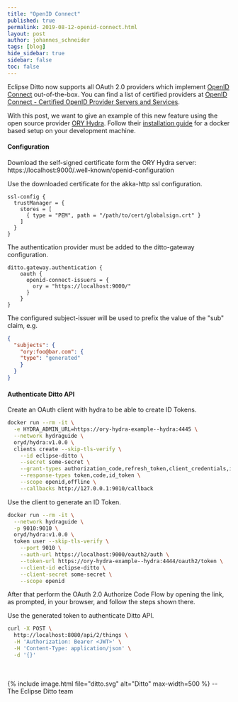 ```yaml
---
title: "OpenID Connect"
published: true
permalink: 2019-08-12-openid-connect.html
layout: post
author: johannes_schneider
tags: [blog]
hide_sidebar: true
sidebar: false
toc: false
---
```


Eclipse Ditto now supports all OAuth 2.0 providers which implement [OpenID Connect](https://openid.net/connect/) out-of-the-box.
You can find a list of certified providers at [OpenID Connect - Certified OpenID Provider Servers and Services](https://openid.net/developers/certified/).

With this post, we want to give an example of this new feature using the open source provider [ORY Hydra](https://www.ory.sh).
Follow their [installation guide](https://www.ory.sh/docs/next/hydra/configure-deploy#installing-ory-hydra) for a
 docker based setup on your development machine.

#### Configuration
Download the self-signed certificate form the ORY Hydra server: https://localhost:9000/.well-known/openid-configuration

Use the downloaded certificate for the akka-http ssl configuration.
```hocon
ssl-config {
  trustManager = {
    stores = [
      { type = "PEM", path = "/path/to/cert/globalsign.crt" }
    ]
  }
}
```

The authentication provider must be added to the ditto-gateway configuration.
```hocon
ditto.gateway.authentication {
    oauth {
      openid-connect-issuers = {
        ory = "https://localhost:9000/"
      }
    }
}
```

The configured subject-issuer will be used to prefix the value of the "sub" claim, e.g.
```json
{
  "subjects": {
    "ory:foo@bar.com": {
    "type": "generated"
    }
  }
}
```

#### Authenticate Ditto API
Create an OAuth client with hydra to be able to create ID Tokens.
```bash
docker run --rm -it \
  -e HYDRA_ADMIN_URL=https://ory-hydra-example--hydra:4445 \
  --network hydraguide \
  oryd/hydra:v1.0.0 \
  clients create --skip-tls-verify \
    --id eclipse-ditto \
    --secret some-secret \
    --grant-types authorization_code,refresh_token,client_credentials,implicit \
    --response-types token,code,id_token \
    --scope openid,offline \
    --callbacks http://127.0.0.1:9010/callback
```

Use the client to generate an ID Token.
```bash
docker run --rm -it \
  --network hydraguide \
  -p 9010:9010 \
  oryd/hydra:v1.0.0 \
  token user --skip-tls-verify \
    --port 9010 \
    --auth-url https://localhost:9000/oauth2/auth \
    --token-url https://ory-hydra-example--hydra:4444/oauth2/token \
    --client-id eclipse-ditto \
    --client-secret some-secret \
    --scope openid
```
After that perform the OAuth 2.0 Authorize Code Flow by opening the link, as prompted, 
in your browser, and follow the steps shown there.

Use the generated token to authenticate Ditto API.
```bash
curl -X POST \
  http://localhost:8080/api/2/things \
  -H 'Authorization: Bearer <JWT>' \
  -H 'Content-Type: application/json' \
  -d '{}'
```

<br/>
<br/>
{% include image.html file="ditto.svg" alt="Ditto" max-width=500 %}
--<br/>
The Eclipse Ditto team